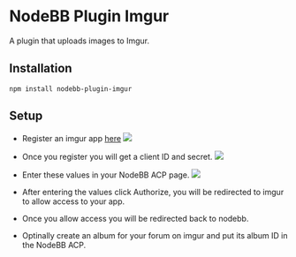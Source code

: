 # NodeBB Plugin Imgur

A plugin that uploads images to Imgur.

## Installation

    npm install nodebb-plugin-imgur


## Setup

* Register an imgur app [here](https://api.imgur.com/oauth2/addclient)
[![](http://i.imgur.com/neAKeeR.png)](http://i.imgur.com/neAKeeR.png)

* Once you register you will get a client ID and secret.
[![](http://i.imgur.com/haE9jzj.png)](http://i.imgur.com/haE9jzj.png)

* Enter these values in your NodeBB ACP page.
[![](http://i.imgur.com/6hYkOc9.png)](http://i.imgur.com/6hYkOc9.png)

* After entering the values click Authorize, you will be redirected to imgur to allow access to your app. 

* Once you allow access you will be redirected back to nodebb.

* Optinally create an album for your forum on imgur and put its album ID in the NodeBB ACP.





